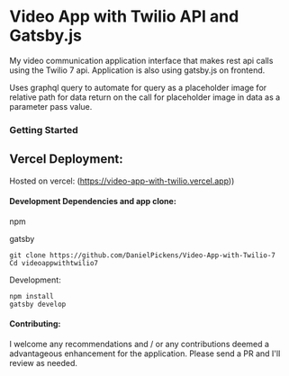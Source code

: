# Video App with Twilio API and Gatsby.js
My video communication application interface that makes rest api calls using the Twilio 7 api. Application is also using gatsby.js on frontend. 

Uses graphql query to automate for query as a  placeholder image for relative path for data return on the call for placeholder image in data as a parameter pass value.


### Getting Started





## Vercel Deployment:
Hosted on vercel: (https://video-app-with-twilio.vercel.app))

#### Development Dependencies and app clone:
npm

gatsby
```
git clone https://github.com/DanielPickens/Video-App-with-Twilio-7
Cd videoappwithtwilio7

```

Development:
```
npm install
gatsby develop
```

#### Contributing:

I welcome any recommendations and / or any contributions deemed a advantageous enhancement for the application. Please send a PR and I'll review as needed. 

